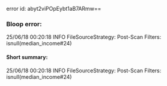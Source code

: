 error id: abyt2viPOpEybt1aB7ARmw==
### Bloop error:

25/06/18 00:20:18 INFO FileSourceStrategy: Post-Scan Filters: isnull(median_income#24)
#### Short summary: 

25/06/18 00:20:18 INFO FileSourceStrategy: Post-Scan Filters: isnull(median_income#24)